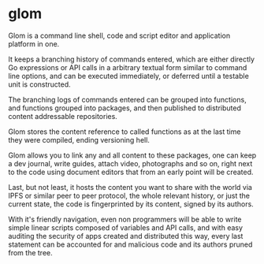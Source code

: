 # glom

Glom is a command line shell, code and script editor and application platform in one.

It keeps a branching history of commands entered, which are either directly Go expressions or API calls in a arbitrary
textual form similar to command line options, and can be executed immediately, or deferred until a testable unit is
constructed.

The branching logs of commands entered can be grouped into functions, and functions grouped into packages, and then
published to distributed content addressable repositories.

Glom stores the content reference to called functions as at the last time they were compiled, ending versioning hell.

Glom allows you to link any and all content to these packages, one can keep a dev journal, write guides, attach video,
photographs and so on, right next to the code using document editors that from an early point will be created.

Last, but not least, it hosts the content you want to share with the world via IPFS or similar peer to peer protocol,
the whole relevant history, or just the current state, the code is fingerprinted by its content, signed by its authors.

With it's friendly navigation, even non programmers will be able to write simple linear scripts composed of variables
and API calls, and with easy auditing the security of apps created and distributed this way, every last statement can be
accounted for and malicious code and its authors pruned from the tree.

